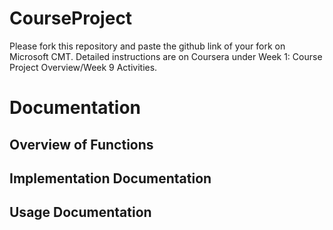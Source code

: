 # CourseProject

Please fork this repository and paste the github link of your fork on Microsoft CMT. Detailed instructions are on Coursera under Week 1: Course Project Overview/Week 9 Activities.

# Documentation

## Overview of Functions

## Implementation Documentation

## Usage Documentation
